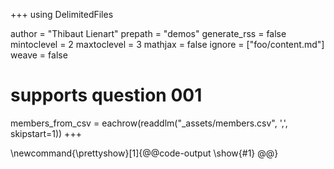 +++
using DelimitedFiles

author = "Thibaut Lienart"
prepath = "demos"
generate_rss = false
mintoclevel = 2
maxtoclevel = 3
mathjax = false
ignore = ["foo/content.md"]
weave = false

# supports question 001
members_from_csv = eachrow(readdlm("_assets/members.csv", ',', skipstart=1))
+++

<!-- supports question 003 -->
\newcommand{\prettyshow}[1]{@@code-output \show{#1} @@}
